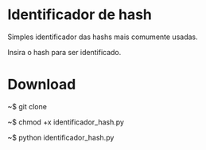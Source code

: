 # Identificador de hash
Simples identificador das hashs mais comumente usadas.

Insira o hash para ser identificado.

# Download
~$ git clone

~$ chmod +x identificador_hash.py

~$ python identificador_hash.py
